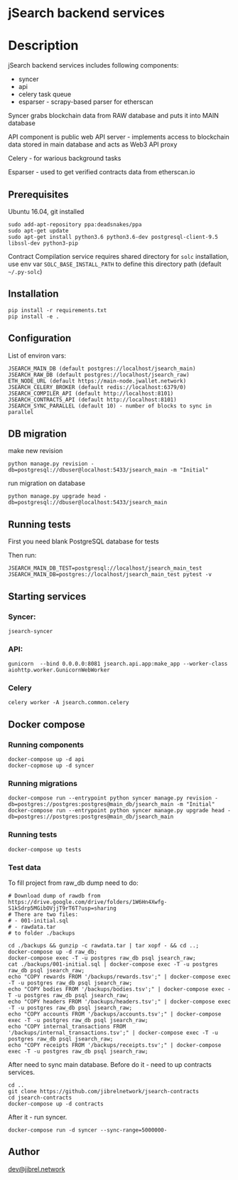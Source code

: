 # jSearch backend services

# Description

jSearch backend services includes following components: 

- syncer
- api
- celery task queue
- esparser - scrapy-based parser for etherscan

Syncer grabs blockchain data from RAW database and puts it into MAIN database

API component is public web API server - implements access to blockchain data stored in main database and acts as Web3 API proxy

Celery - for warious background tasks

Esparser - used to get verified contracts data from etherscan.io

## Prerequisites

Ubuntu 16.04, git installed

```
sudo add-apt-repository ppa:deadsnakes/ppa
sudo apt-get update
sudo apt-get install python3.6 python3.6-dev postgresql-client-9.5 libssl-dev python3-pip
```

Contract Compilation service requires shared directory for `solc` installation, use env var `SOLC_BASE_INSTALL_PATH` to define this directory path (default `~/.py-solc`)

## Installation

```
pip install -r requirements.txt
pip install -e .
```

## Configuration

List of environ vars:
```
JSEARCH_MAIN_DB (default postgres://localhost/jsearch_main)
JSEARCH_RAW_DB (default postgres://localhost/jsearch_raw)
ETH_NODE_URL (default https://main-node.jwallet.network)
JSEARCH_CELERY_BROKER (default redis://localhost:6379/0)
JSEARCH_COMPILER_API (default http://localhost:8101)
JSEARCH_CONTRACTS_API (default http://localhost:8101)
JSEARCH_SYNC_PARALLEL (default 10) - number of blocks to sync in parallel
```

## DB migration

make new revision
```
python manage.py revision -db=postgresql://dbuser@localhost:5433/jsearch_main -m "Initial"
```

run migration on database
```
python manage.py upgrade head -db=postgresql://dbuser@localhost:5433/jsearch_main
```

## Running tests
    
First you need blank PostgreSQL database for tests

Then run:

```JSEARCH_MAIN_DB_TEST=postgresql://localhost/jsearch_main_test JSEARCH_MAIN_DB=postgres://localhost/jsearch_main_test pytest -v```


## Starting services

### Syncer:
```
jsearch-syncer
```

### API:
```
gunicorn  --bind 0.0.0.0:8081 jsearch.api.app:make_app --worker-class aiohttp.worker.GunicornWebWorker
```

### Celery
```
celery worker -A jsearch.common.celery
```

## Docker compose

### Running components 

```
docker-compose up -d api
docker-copmose up -d syncer
```

### Running migrations
```
docker-compose run --entrypoint python syncer manage.py revision -db=postgres://postgres:postgres@main_db/jsearch_main -m "Initial"
docker-compose run --entrypoint python syncer manage.py upgrade head -db=postgres://postgres:postgres@main_db/jsearch_main
```

### Running tests
```
docker-compose up tests
```

### Test data
To fill project from raw_db dump need to do:
```
# Download dump of rawdb from https://drive.google.com/drive/folders/1W6Hn4Xwfg-S1kSdrp5MGibOVjjT9rT6T?usp=sharing
# There are two files: 
# - 001-initial.sql
# - rawdata.tar
# to folder ./backups

cd ./backups && gunzip -c rawdata.tar | tar xopf - && cd ..;
docker-compose up -d raw_db;
docker-compose exec -T -u postgres raw_db psql jsearch_raw;
cat ./backups/001-initial.sql | docker-compose exec -T -u postgres raw_db psql jsearch_raw;
echo "COPY rewards FROM '/backups/rewards.tsv';" | docker-compose exec -T -u postgres raw_db psql jsearch_raw;
echo "COPY bodies FROM '/backups/bodies.tsv';" | docker-compose exec -T -u postgres raw_db psql jsearch_raw;
echo "COPY headers FROM '/backups/headers.tsv';" | docker-compose exec -T -u postgres raw_db psql jsearch_raw;
echo "COPY accounts FROM '/backups/accounts.tsv';" | docker-compose exec -T -u postgres raw_db psql jsearch_raw;
echo "COPY internal_transactions FROM '/backups/internal_transactions.tsv';" | docker-compose exec -T -u postgres raw_db psql jsearch_raw;
echo "COPY receipts FROM '/backups/receipts.tsv';" | docker-compose exec -T -u postgres raw_db psql jsearch_raw;
```
After need to sync main database.
Before do it - need to up contracts services.
```
cd ..
git clone https://github.com/jibrelnetwork/jsearch-contracts
cd jsearch-contracts
docker-compose up -d contracts
```
After it - run syncer.
```
docker-compose run -d syncer --sync-range=5000000-
```

## Author

dev@jibrel.network

